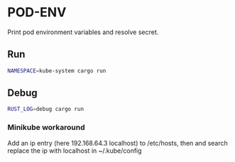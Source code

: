 # POD-ENV
Print pod environment variables and resolve secret.

## Run
```bash
NAMESPACE=kube-system cargo run
```

## Debug
```bash
RUST_LOG=debug cargo run
```

### Minikube workaround
Add an ip entry (here 192.168.64.3 localhost) to /etc/hosts, then and search replace the ip with localhost in ~/.kube/config